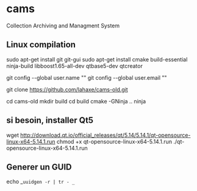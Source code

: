 # cams
Collection Archiving and Managment System

## Linux compilation

sudo apt-get install git git-gui
sudo apt-get install cmake build-essential ninja-build libboost1.65-all-dev qtbase5-dev qtcreator

git config --global user.name "<your name>"
git config --global user.email "<your email>"

git clone https://github.com/lahaxe/cams-old.git

cd cams-old
mkdir build
cd build
cmake -GNinja ..
ninja

## si besoin, installer Qt5

wget http://download.qt.io/official_releases/qt/5.14/5.14.1/qt-opensource-linux-x64-5.14.1.run
chmod +x qt-opensource-linux-x64-5.14.1.run
./qt-opensource-linux-x64-5.14.1.run

## Generer un GUID

echo _`uuidgen -r | tr - _`
